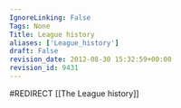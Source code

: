 ```yaml
---
IgnoreLinking: False
Tags: None
Title: League history
aliases: ['League_history']
draft: False
revision_date: 2012-08-30 15:32:59+00:00
revision_id: 9431
---
```


#REDIRECT [[The League history]]